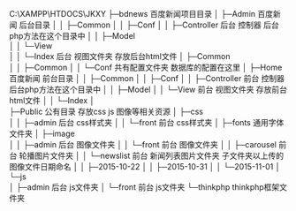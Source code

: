 ﻿C:\XAMPP\HTDOCS\JKXY
├─bdnews   百度新闻项目目录
│  ├─Admin            百度新闻 后台目录
│  │  ├─Common
│  │  ├─Conf
│  │  ├─Controller    后台 控制器 后台php方法在这个目录中
│  │  ├─Model         
│  │  └─View          
│  │      └─Index     后台 视图文件夹 存放后台html文件
│  ├─Common     
│  │  ├─Common
│  │  └─Conf          共有配置文件夹 数据库的配置在这里
│  ├─Home            百度新闻 前台目录
│  │  ├─Common
│  │  ├─Conf
│  │  ├─Controller    前台 控制器 后台php方法在这个目录中
│  │  ├─Model
│  │  └─View          前台 视图文件夹 存放前台html文件
│  │      └─Index
│  
├─Public               公有目录 存放css js 图像等相关资源
│  ├─css               
│  │  ├─admin          后台 css样式夹
│  │  └─front          前台 css样式夹
│  ├─fonts              通用字体文件夹
│  ├─image      
│  │  ├─admin          后台 图像文件夹
│  │  └─front          前台 图像文件夹
│  │      ├─carousel   前台 轮播图片文件夹
│  │      └─newslist   前台 新闻列表图片文件夹  子文件夹以上传的图像文件日期命名
│  │          ├─2015-10-22
│  │          ├─2015-10-31
│  │          └─2015-11-01
│  └─js                
│      ├─admin         后台 js文件夹
│      └─front         前台 js文件夹
└─thinkphp             thinkphp框架文件夹
